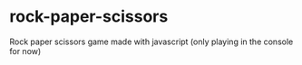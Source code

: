 # rock-paper-scissors
Rock paper scissors game made with javascript (only playing in the console for now)

